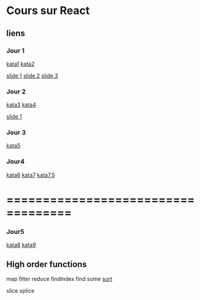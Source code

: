 # Cours sur React

## liens 

### Jour 1

[kata1](https://www.codewars.com/kata/coding-meetup-number-1-higher-order-functions-series-count-the-number-of-javascript-developers-coming-from-europe)
[kata2](https://www.codewars.com/kata/coding-meetup-number-2-higher-order-functions-series-greet-developers)

[slide 1](https://docs.google.com/presentation/d/1WMQdl3zCTFjcv24R7rzCjWLLX9UIAvwXEVeOAxWNESg/edit?usp=share_link)
[slide 2](https://docs.google.com/presentation/d/1SyYXkyabcDl34cBXWvXI8ux9bVZATVUm3wRX1-AKUys/edit?usp=share_link)
[slide 3](https://docs.google.com/presentation/d/1fM5f4sxfRr2AClOYeA4g1r_cQFw3a-Z80RtoM7t06YQ/edit?usp=share_link)

### Jour 2

[kata3](https://www.codewars.com/kata/coding-meetup-number-3-higher-order-functions-series-is-ruby-coming)
[kata4](https://www.codewars.com/kata/coding-meetup-number-4-higher-order-functions-series-find-the-first-python-developer)

[slide 1](https://docs.google.com/presentation/d/1sx6vcaEntJk9ZTly5LjOtLe83ivt6oGnB36TgdOGrY4/edit?usp=share_link)


### Jour 3

[kata5](https://www.codewars.com/kata/coding-meetup-number-6-higher-order-functions-series-can-they-code-in-the-same-language)


### Jour4

[kata6](https://www.codewars.com/kata/coding-meetup-number-12-higher-order-functions-series-find-github-admins)
[kata7](https://www.codewars.com/kata/coding-meetup-number-11-higher-order-functions-series-find-the-average-age)
[kata7.5](https://www.codewars.com/kata/filter-coffee)

===================================
===================================

### Jour5
[kata8](https://www.codewars.com/kata/coding-meetup-number-7-higher-order-functions-series-find-the-most-senior-developer)
[kata9](https://www.codewars.com/kata/coding-meetup-number-9-higher-order-functions-series-is-the-meetup-age-diverse)


## High order functions
map
filter
reduce
findIndex
find 
some
[sort](https://in.pinterest.com/pin/javascript-difference-between-sort-sortfunctionabreturn-ab-and-sortfunctionab-stack-overflow-diffe--127578601932176070/)


slice
splice